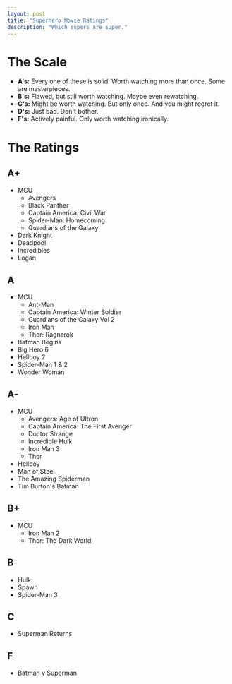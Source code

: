 ```yaml
---
layout: post
title: "Superhero Movie Ratings"
description: "Which supers are super."
---
```

# The Scale

- __A's:__ Every one of these is solid. Worth watching more than once. Some are masterpieces.
- __B's:__ Flawed, but still worth watching. Maybe even rewatching.
- __C's:__ Might be worth watching. But only once. And you might regret it.
- __D's:__ Just bad. Don't bother.
- __F's:__ Actively painful. Only worth watching ironically.

# The Ratings

## A+
- MCU
    - Avengers
    - Black Panther
    - Captain America: Civil War
    - Spider-Man: Homecoming
    - Guardians of the Galaxy
- Dark Knight
- Deadpool
- Incredibles
- Logan

## A
- MCU
	- Ant-Man
	- Captain America: Winter Soldier
	- Guardians of the Galaxy Vol 2
	- Iron Man
	- Thor: Ragnarok
- Batman Begins
- Big Hero 6
- Hellboy 2
- Spider-Man 1 & 2
- Wonder Woman

## A-
- MCU
    - Avengers: Age of Ultron
    - Captain America: The First Avenger
    - Doctor Strange
    - Incredible Hulk
    - Iron Man 3
    - Thor
- Hellboy
- Man of Steel
- The Amazing Spiderman
- Tim Burton's Batman

## B+
- MCU
    - Iron Man 2
    - Thor: The Dark World

## B
- Hulk
- Spawn
- Spider-Man 3

## C
- Superman Returns

## F
- Batman v Superman
